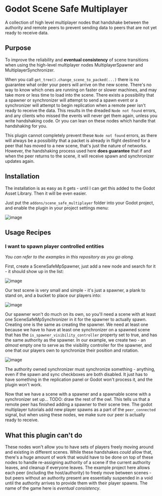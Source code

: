 # Godot Scene Safe Multiplayer
A collection of high level multiplayer nodes that handshake between the authority and remote peers to prevent sending data to peers that are not yet ready to receive data.

## Purpose
To improve the reliability and **eventual consistency** of scene transitions when using the high-level multiplayer nodes MultiplayerSpawner and MultiplayerSynchronizer. 

When you call `get_tree().change_scene_to_packed(...)` there is no guarantee what order your peers will arrive on the new scene. There's no way to know which ones are running on faster or slower machines, and may take more or less time to load into the scene. There exists a possibility that a spawner or synchronizer will attempt to send a spawn event or a synchronizer will attempt to begin replication when a remote peer isn't ready to receive the data. This results in the dreaded `Node not found` errors, and any clients who missed the events will never get them again, unless you write handshaking code. Or you can lean on these nodes which handle that handshaking for you.

This plugin cannot completely prevent these `Node not found` errors, as there will always be a possibility that a packet is already in flight destined for a peer that has moved to a new scene, that's just the nature of networks. However, the handshaking process used here **does guarantee** that if and when the peer returns to the scene, it will receive spawn and synchronizer updates again.

## Installation
The installation is as easy as it gets - until I can get this added to the Godot Asset Library. Then it will be even easier.

Just put the `addons/scene_safe_multiplayer` folder into your Godot project, and enable the plugin in your project settings menu:

![image](https://github.com/TestSubject06/GodotSceneSafeMultiplayer/assets/597840/5d41b862-0d17-4800-a0ce-e03efdfcb6dc)


## Usage Recipes

### I want to spawn player controlled entities
_You can refer to the examples in this repository as you go along._

First, create a SceneSafeMpSpawner, just add a new node and search for it - it should show up in the list:

![image](https://github.com/TestSubject06/GodotSceneSafeMultiplayer/assets/597840/49ed0345-b164-4dfa-b1fa-effc39079b6f)

Our test scene is very small and simple - it's just a spawner, a plank to stand on, and a bucket to place our players into:

![image](https://github.com/TestSubject06/GodotSceneSafeMultiplayer/assets/597840/33b8b3ca-d98d-4170-a67d-3daa1043fcfc)

Our spawner won't do much on its own, so you'll need a scene with at least one SceneSafeMpSynchronizer in it for the spawner to actually spawn. Creating one is the same as creating the spawner. We need at least one because we have to have at least one synchronizer on a spawned scene that has the `is_spawner_visibility_controller` property set to true, and has the same authority as the spawner. In our example, we create two - an _almost_ empty one to serve as the visibility controller for the spawner, and one that our players own to synchronize their position and rotation.

![image](https://github.com/TestSubject06/GodotSceneSafeMultiplayer/assets/597840/ac7f8014-9a9b-481e-9667-ce9a446d2c29)

The authority owned synchronizer must synchronize something - anything, even if the spawn and sync checkboxes are both disabled. It just has to have something in the replication panel or Godot won't process it, and the plugin won't work.

Now that we have a scene with a spawner and a spawnable scene with a synchronizer set up... TODO: draw the rest of the owl.
This tells us that a remote peer has finished adding a spawner to their scene tree. The godot multiplayer tutorials add new player spawns as a part of the `peer_connected` signal, but when using these nodes, we make sure our peer is actually ready to receive.


## What this plugin can't do
These nodes won't allow you to have sets of players freely moving around and existing in different scenes. While these handshakes _could_ allow that, there's a huge amount of work that would have to be done on top of these nodes to handle re-assigning authority of a scene if the current authority leaves, and cleanup if everyone leaves. The example project here allows each peer (including the host/authority) to freely move between scenes - but peers without an authority present are essentially suspended in a void until the authority arrives to provide them with their player spawns. The name of the game here is _eventual consistency_.
